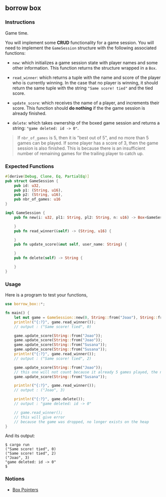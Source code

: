 ## borrow box

### Instructions

Game time.

You will implement some **CRUD** functionality for a game session. You will need to implement the `GameSession` structure with the following associated functions:

- `new`: which initializes a game session state with player names and some other information. This function returns the structure wrapped in a `Box`.

- `read_winner`: which returns a tuple with the name and score of the player who is currently winning. In the case that no player is winning, it should return the same tuple with the string `"Same score! tied"` and the tied score.

- `update_score`: which receives the name of a player, and increments their score. This function should **do nothing** if the the game session is already finished.

- `delete`: which takes ownership of the boxed game session and returns a string: `"game deleted: id -> 0"`.

> If `nbr_of_games` is 5, then it is "best out of 5", and no more than 5 games can be played. If some player has a score of 3, then the game session is also finished. This is because there is an insufficient number of remaining games for the trailing player to catch up.

### Expected Functions

```rust
#[derive(Debug, Clone, Eq, PartialEq)]
pub struct GameSession {
    pub id: u32,
    pub p1: (String, u16),
    pub p2: (String, u16),
    pub nbr_of_games: u16
}

impl GameSession {
    pub fn new(i: u32, pl1: String, pl2: String, n: u16) -> Box<GameSession> {

    }
    pub fn read_winner(&self) -> (String, u16) {

    }
    pub fn update_score(&mut self, user_name: String) {

    }
    pub fn delete(self) -> String {

    }
}
```

### Usage

Here is a program to test your functions,

```rust
use borrow_box::*;

fn main() {
    let mut game = GameSession::new(0, String::from("Joao"), String::from("Susana"), 5);
    println!("{:?}", game.read_winner());
    // output : ("Same score! tied", 0)

    game.update_score(String::from("Joao"));
    game.update_score(String::from("Joao"));
    game.update_score(String::from("Susana"));
    game.update_score(String::from("Susana"));
    println!("{:?}", game.read_winner());
    // output : ("Same score! tied", 2)

    game.update_score(String::from("Joao"));
    // this one will not count because it already 5 games played, the nbr_of_games
    game.update_score(String::from("Susana"));

    println!("{:?}", game.read_winner());
    // output : ("Joao", 3)

    println!("{:?}", game.delete());
    // output : "game deleted: id -> 0"

    // game.read_winner();
    // this will give error
    // because the game was dropped, no longer exists on the heap
}
```

And its output:

```console
$ cargo run
("Same score! tied", 0)
("Same score! tied", 2)
("Joao", 3)
"game deleted: id -> 0"
$
```

### Notions

- [Box Pointers](https://doc.rust-lang.org/book/ch15-01-box.html)
